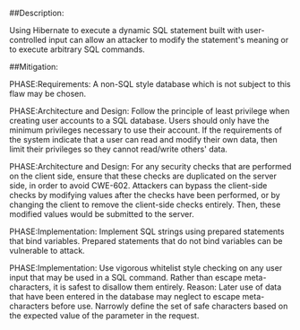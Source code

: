 ##Description:

Using Hibernate to execute a dynamic SQL statement built with user-controlled input can allow an attacker to modify the statement's meaning or to execute arbitrary SQL commands.



##Mitigation:


PHASE:Requirements:
A non-SQL style database which is not subject to this flaw may be chosen.

PHASE:Architecture and Design:
Follow the principle of least privilege when creating user accounts to a SQL database. Users should only have the minimum privileges necessary to use their account. If the requirements of the system indicate that a user can read and modify their own data, then limit their privileges so they cannot read/write others' data.

PHASE:Architecture and Design:
For any security checks that are performed on the client side, ensure that these checks are duplicated on the server side, in order to avoid CWE-602. Attackers can bypass the client-side checks by modifying values after the checks have been performed, or by changing the client to remove the client-side checks entirely. Then, these modified values would be submitted to the server.

PHASE:Implementation:
Implement SQL strings using prepared statements that bind variables. Prepared statements that do not bind variables can be vulnerable to attack.

PHASE:Implementation:
Use vigorous whitelist style checking on any user input that may be used in a SQL command. Rather than escape meta-characters, it is safest to disallow them entirely. Reason: Later use of data that have been entered in the database may neglect to escape meta-characters before use. Narrowly define the set of safe characters based on the expected value of the parameter in the request.

